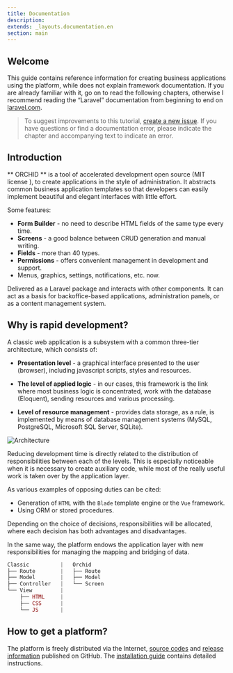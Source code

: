 ```yaml
---
title: Documentation
description: 
extends: _layouts.documentation.en
section: main
---
```


## Welcome

This guide contains reference information for creating business applications using the platform, while
does not explain framework documentation. If you are already familiar with it, go on to read the following chapters, otherwise
I recommend reading the “Laravel” documentation from beginning to end on [laravel.com](http://laravel.com).

> To suggest improvements to this tutorial, [create a new issue](https://github.com/orchidsoftware/orchid.software/issues).
If you have questions or find a documentation error, please indicate the chapter and accompanying text to indicate an error.

## Introduction

** ORCHID ** is a tool of accelerated development open source (MIT license ), to create applications in the style of administration. It abstracts common business application templates so that developers can easily implement beautiful and elegant interfaces with little effort.

Some features:

- **Form Builder** - no need to describe HTML fields of the same type every time.
- **Screens** - a good balance between CRUD generation and manual writing.
- **Fields** - more than 40 types.
- **Permissions** - offers convenient management in development and support.
- Menus, graphics, settings, notifications, etc. now.


Delivered as a Laravel package and interacts with other components. It can act as a basis for backoffice-based applications, administration panels, or as a content management system.

## Why is rapid development?

A classic web application is a subsystem with a common three-tier architecture, which consists of:

- **Presentation level** - a graphical interface presented to the user (browser), including javascript scripts, styles and resources.

- **The level of applied logic** - in our cases, this framework is the link where most business logic is concentrated, work with the database (Eloquent), sending resources and various processing.

- **Level of resource management** - provides data storage, as a rule, is implemented by means of database management systems (MySQL, PostgreSQL, Microsoft SQL Server, SQLite).

 
![Architecture](https://orchid.software/assets/img/scheme/architecture.jpg)

Reducing development time is directly related to the distribution of responsibilities between each of the levels. This is especially noticeable when it is necessary to create auxiliary code, while most of the really useful work is taken over by the application layer.

As various examples of opposing duties can be cited:
- Generation of `HTML` with the `Blade` template engine or the `Vue` framework.
- Using ORM or stored procedures.

Depending on the choice of decisions, responsibilities will be allocated, where each decision has both advantages and disadvantages.

In the same way, the platform endows the application layer with new responsibilities for managing the mapping and bridging of data.

```php
Classic          |   Orchid
├── Route        |   ├── Route   
├── Model        |   ├── Model 
├── Controller   |   └── Screen
└── View         |
    ├── HTML     |
    ├── CSS      |
    └── JS       |
```

## How to get a platform?

The platform is freely distributed via the Internet, [source codes](https://github.com/orchidsoftware/platform) and [release information](https://github.com/orchidsoftware/platform/releases) published on GitHub. The [installation guide](/en/docs/installation/) contains detailed instructions.
